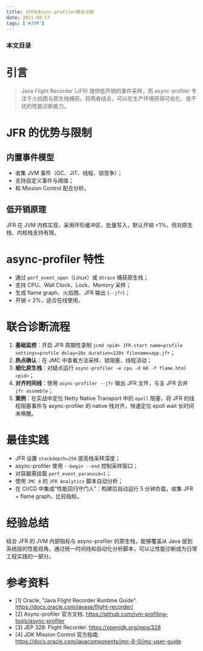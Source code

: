 ```yaml
---
title: JFR与Async-profiler联合诊断
date: 2021-09-17
tags: ['#JVM']
---
```


### 本文目录
<!-- toc -->

# 引言
> Java Flight Recorder (JFR) 提供低开销的事件采样，而 async-profiler 专注于火焰图与原生栈捕获。将两者结合，可以在生产环境获得可视化、低干扰的性能诊断能力。

# JFR 的优势与限制
## 内置事件模型
- 收集 JVM 事件（GC、JIT、线程、锁竞争）；
- 支持自定义事件与阈值；
- 和 Mission Control 配合分析。

## 低开销原理
JFR 在 JVM 内核实现，采用环形缓冲区、批量写入，默认开销 <1%。但对原生栈、内核栈支持有限。

# async-profiler 特性
- 通过 `perf_event_open`（Linux）或 `dtrace` 捕获原生栈；
- 支持 CPU、Wall Clock、Lock、Memory 采样；
- 生成 flame graph、火焰图、JFR 输出 (`--jfr`)；
- 开销 < 2%，适合在线使用。

# 联合诊断流程
1. **基础监控**：开启 JFR 周期性录制 `jcmd <pid> JFR.start name=profile settings=profile delay=10s duration=120s filename=app.jfr`；
2. **热点确认**：在 JMC 中查看方法采样、锁阻塞、线程活动；
3. **细化原生栈**：对疑点运行 `async-profiler -e cpu -d 60 -f flame.html <pid>`；
4. **对齐时间线**：使用 `async-profiler --jfr` 输出 JFR 文件，与主 JFR 合并 `jfr assemble`；
5. **案例**：在实战中定位 Netty Native Transport 中的 `epoll` 阻塞，将 JFR 的线程阻塞事件与 async-profiler 的 native 栈对齐，快速定位 epoll wait 长时间未唤醒。

# 最佳实践
- JFR 设置 `stackdepth=256` 提高栈采样深度；
- async-profiler 使用 `--begin --end` 控制采样窗口；
- 对容器需挂载 `perf_event_paranoid=1`；
- 使用 `JMC 8` 的 `JFR Analytics` 脚本自动分析；
- 在 CI/CD 中集成“性能回归守门人”：构建后自动运行 5 分钟负载，收集 JFR + flame graph，比较指标。

# 经验总结
结合 JFR 的 JVM 内部指标与 async-profiler 的原生栈，能够覆盖从 Java 层到系统层的性能视角。通过统一时间线和自动化分析脚本，可以让性能诊断成为日常工程实践的一部分。

# 参考资料
- [1] Oracle, "Java Flight Recorder Runtime Guide". https://docs.oracle.com/javase/flight-recorder/
- [2] Async-profiler 官方文档. https://github.com/jvm-profiling-tools/async-profiler
- [3] JEP 328: Flight Recorder. https://openjdk.org/jeps/328
- [4] JDK Mission Control 官方指南. https://docs.oracle.com/javacomponents/jmc-8-0/jmc-user-guide
